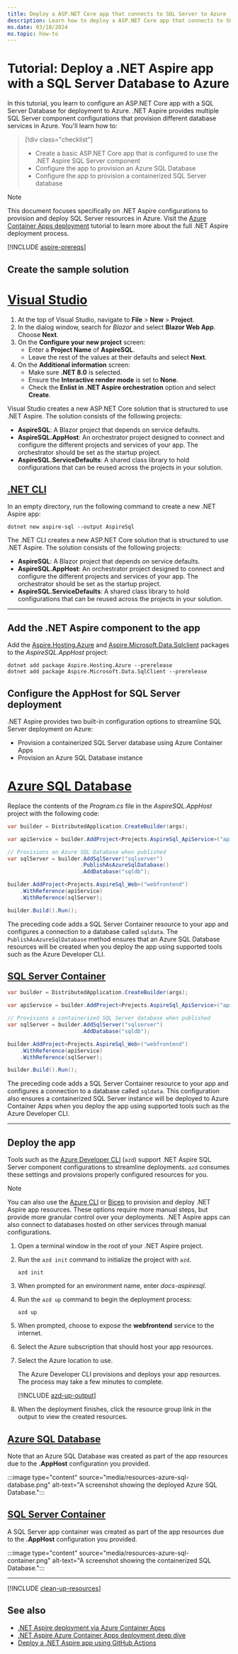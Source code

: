 ```yaml
---
title: Deploy a ASP.NET Core app that connects to SQL Server to Azure
description: Learn how to deploy a ASP.NET Core app that connects to SQL Server to Azure
ms.date: 03/18/2024
ms.topic: how-to
---
```


# Tutorial: Deploy a .NET Aspire app with a SQL Server Database to Azure

In this tutorial, you learn to configure an ASP.NET Core app with a SQL Server Database for deployment to Azure. .NET Aspire provides multiple SQL Server component configurations that provision different database services in Azure. You'll learn how to:

> [!div class="checklist"]
>
> - Create a basic ASP.NET Core app that is configured to use the .NET Aspire SQL Server component
> - Configure the app to provision an Azure SQL Database
> - Configure the app to provision a containerized SQL Server database

> [!NOTE]
> This document focuses specifically on .NET Aspire configurations to provision and deploy SQL Server resources in Azure. Visit the [Azure Container Apps deployment](/dotnet/aspire/deployment/azure/aca-deployment?branch=pr-en-us-532&tabs=visual-studio%2Clinux%2Cpowershell&pivots=azure-azd) tutorial to learn more about the full .NET Aspire deployment process.

[!INCLUDE [aspire-prereqs](../includes/aspire-prereqs.md)]

## Create the sample solution

# [Visual Studio](#tab/visual-studio)

1. At the top of Visual Studio, navigate to **File** > **New** > **Project**.
1. In the dialog window, search for *Blazor* and select **Blazor Web App**. Choose **Next**.
1. On the **Configure your new project** screen:
    - Enter a **Project Name** of **AspireSQL**.
    - Leave the rest of the values at their defaults and select **Next**.
1. On the **Additional information** screen:
    - Make sure **.NET 8.0** is selected.
    - Ensure the **Interactive render mode** is set to **None**.
    - Check the **Enlist in .NET Aspire orchestration** option and select **Create**.

Visual Studio creates a new ASP.NET Core solution that is structured to use .NET Aspire. The solution consists of the following projects:

- **AspireSQL**: A Blazor project that depends on service defaults.
- **AspireSQL.AppHost**: An orchestrator project designed to connect and configure the different projects and services of your app. The orchestrator should be set as the startup project.
- **AspireSQL.ServiceDefaults**: A shared class library to hold configurations that can be reused across the projects in your solution.

## [.NET CLI](#tab/cli)

In an empty directory, run the following command to create a new .NET Aspire app:

```dotnetcli
dotnet new aspire-sql --output AspireSql
```

The .NET CLI creates a new ASP.NET Core solution that is structured to use .NET Aspire. The solution consists of the following projects:

- **AspireSQL**: A Blazor project that depends on service defaults.
- **AspireSQL.AppHost**: An orchestrator project designed to connect and configure the different projects and services of your app. The orchestrator should be set as the startup project.
- **AspireSQL.ServiceDefaults**: A shared class library to hold configurations that can be reused across the projects in your solution.

---

## Add the .NET Aspire component to the app

Add the [Aspire.Hosting.Azure](https://www.nuget.org/packages/Aspire.Hosting.Azure/8.0.0-preview.4.24156.9) and [Aspire.Microsoft.Data.Sqlclient](https://www.nuget.org/packages/Aspire.Microsoft.Data.SqlClient/8.0.0-preview.4.24156.9) packages to the _AspireSQL.AppHost_ project:

```dotnetcli
dotnet add package Aspire.Hosting.Azure --prerelease
dotnet add package Aspire.Microsoft.Data.SqlClient --prerelease
```

## Configure the AppHost for SQL Server deployment

.NET Aspire provides two built-in configuration options to streamline SQL Server deployment on Azure:

- Provision a containerized SQL Server database using Azure Container Apps
- Provision an Azure SQL Database instance

# [Azure SQL Database](#tab/azure-sql)

Replace the contents of the _Program.cs_ file in the _AspireSQL.AppHost_ project with the following code:

```csharp
var builder = DistributedApplication.CreateBuilder(args);

var apiService = builder.AddProject<Projects.AspireSql_ApiService>("apiservice");

// Provisions an Azure SQL Database when published
var sqlServer = builder.AddSqlServer("sqlserver")
                       .PublishAsAzureSqlDatabase()
                       .AddDatabase("sqldb");

builder.AddProject<Projects.AspireSql_Web>("webfrontend")
    .WithReference(apiService)
    .WithReference(sqlServer);

builder.Build().Run();
```

The preceding code adds a SQL Server Container resource to your app and configures a connection to a database called `sqldata`. The `PublishAsAzureSqlDatabase` method ensures that an Azure SQL Database resources will be created when you deploy the app using supported tools such as the Azure Developer CLI.

## [SQL Server Container](#tab/sql-container)

```csharp
var builder = DistributedApplication.CreateBuilder(args);

var apiService = builder.AddProject<Projects.AspireSql_ApiService>("apiservice");

// Provisions a containerized SQL Server database when published
var sqlServer = builder.AddSqlServer("sqlserver")
                       .AddDatabase("sqldb");

builder.AddProject<Projects.AspireSql_Web>("webfrontend")
    .WithReference(apiService)
    .WithReference(sqlServer);

builder.Build().Run();
```

The preceding code adds a SQL Server Container resource to your app and configures a connection to a database called `sqldata`. This configuration also ensures a containerized SQL Server instance will be deployed to Azure Container Apps when you deploy the app using supported tools such as the Azure Developer CLI.

---

## Deploy the app

Tools such as the [Azure Developer CLI](/azure/developer/azure-developer-cli/overview) (`azd`) support .NET Aspire SQL Server component configurations to streamline deployments. `azd` consumes these settings and provisions properly configured resources for you.

> [!NOTE]
> You can also use the [Azure CLI](/dotnet/aspire/deployment/azure/aca-deployment?branch=pr-en-us-532&tabs=visual-studio%2Clinux%2Cpowershell&pivots=azure-cli) or [Bicep](/dotnet/aspire/deployment/azure/aca-deployment?branch=pr-en-us-532&tabs=visual-studio%2Clinux%2Cpowershell&pivots=azure-bicep) to provision and deploy .NET Aspire app resources. These options require more manual steps, but provide more granular control over your deployments. .NET Aspire apps can also connect to databases hosted on other services through manual configurations.

1. Open a terminal window in the root of your .NET Aspire project.

1. Run the `azd init` command to initialize the project with `azd`.

    ```azdeveloper
    azd init
    ```

1. When prompted for an environment name, enter *docs-aspiresql*.

1. Run the `azd up` command to begin the deployment process:

    ```azdeveloper
    azd up
    ```

1. When prompted, choose to expose the **webfrontend** service to the internet.

1. Select the Azure subscription that should host your app resources.

1. Select the Azure location to use.

    The Azure Developer CLI provisions and deploys your app resources. The process may take a few minutes to complete.

    [!INCLUDE [azd-up-output](../deployment/azure/includes/azd-up-output.md)]

1. When the deployment finishes, click the resource group link in the output to view the created resources.

## [Azure SQL Database](#tab/azure-sql)

Note that an Azure SQL Database was created as part of the app resources due to the **.AppHost** configuration you provided.

:::image type="content" source="media/resources-azure-sql-database.png" alt-text="A screenshot showing the deployed Azure SQL Database.":::

## [SQL Server Container](#tab/sql-container)

A SQL Server app container was created as part of the app resources due to the **.AppHost** configuration you provided.

:::image type="content" source="media/resources-azure-sql-container.png" alt-text="A screenshot showing the containerized SQL Database.":::

---

[!INCLUDE [clean-up-resources](../includes/clean-up-resources.md)]

## See also

- [.NET Aspire deployment via Azure Container Apps](../deployment/azure/aca-deployment.md)
- [.NET Aspire Azure Container Apps deployment deep dive](../deployment/azure/aca-deployment-azd-in-depth.md)
- [Deploy a .NET Aspire app using GitHub Actions](../deployment/azure/aca-deployment-github-actions.md)

